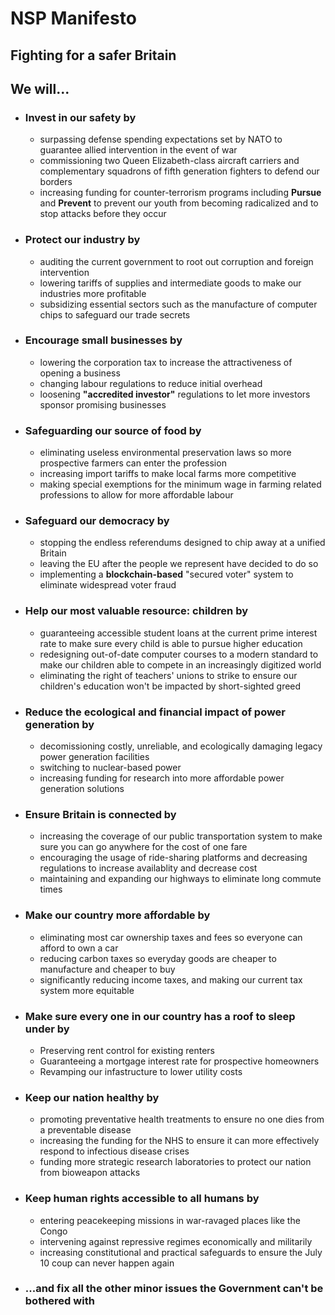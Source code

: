 # NSP Manifesto

## Fighting for a safer Britain
## We will...
* ### Invest in our safety by
  * surpassing defense spending expectations set by NATO to guarantee allied intervention in the event of war
  * commissioning two Queen Elizabeth-class aircraft carriers and complementary squadrons of fifth generation fighters to defend our borders
  * increasing funding for counter-terrorism programs including **Pursue** and **Prevent** to prevent our youth from becoming radicalized and to stop attacks before they occur
* ### Protect our industry by
  * auditing the current government to root out corruption and foreign intervention
  * lowering tariffs of supplies and intermediate goods to make our industries more profitable 
  * subsidizing essential sectors such as the manufacture of computer chips to safeguard our trade secrets 
* ### Encourage small businesses by
  * lowering the corporation tax to increase the attractiveness of opening a business
  * changing labour regulations to reduce initial overhead
  * loosening **"accredited investor"** regulations to let more investors sponsor promising businesses 
* ### Safeguarding our source of food by
  * eliminating useless environmental preservation laws so more prospective farmers can enter the profession
  * increasing import tariffs to make local farms more competitive
  * making special exemptions for the minimum wage in farming related professions to allow for more affordable labour
* ### Safeguard our democracy by
  * stopping the endless referendums designed to chip away at a unified Britain
  * leaving the EU after the people we represent have decided to do so
  * implementing a **blockchain-based** "secured voter" system to eliminate widespread voter fraud 

<!-- ![say the line, bart!](https://i.kym-cdn.com/entries/icons/original/000/026/155/maxresdefault_(2).jpg) -->

* ### Help our most valuable resource: children by
  * guaranteeing accessible student loans at the current prime interest rate to make sure every child is able to pursue higher education
  * redesigning out-of-date computer courses to a modern standard to make our children able to compete in an increasingly digitized world
  * eliminating the right of teachers' unions to strike to ensure our children's education won't be impacted by short-sighted greed
* ### Reduce the ecological and financial impact of power generation by
  * decomissioning costly, unreliable, and ecologically damaging legacy power generation facilities  
  * switching to nuclear-based power
  * increasing funding for research into more affordable power generation solutions
* ### Ensure Britain is connected by
  * increasing the coverage of our public transportation system to make sure you can go anywhere for the cost of one fare
  * encouraging the usage of ride-sharing platforms and decreasing regulations to increase availablity and decrease cost
  * maintaining and expanding our highways to eliminate long commute times
* ### Make our country more affordable by
  * eliminating most car ownership taxes and fees so everyone can afford to own a car
  * reducing carbon taxes so everyday goods are cheaper to manufacture and cheaper to buy
  * significantly reducing income taxes, and making our current tax system more equitable
* ### Make sure every one in our country has a roof to sleep under by
  * Preserving rent control for existing renters
  * Guaranteeing a mortgage interest rate for prospective homeowners
  * Revamping our infastructure to lower utility costs
* ### Keep our nation healthy by
  * promoting preventative health treatments to ensure no one dies from a preventable disease
  * increasing the funding for the NHS to ensure it can more effectively respond to infectious disease crises
  * funding more strategic research laboratories to protect our nation from bioweapon attacks
* ### Keep human rights accessible to all humans by
  * entering peacekeeping missions in war-ravaged places like the Congo
  * intervening against repressive regimes economically and militarily 
  * increasing constitutional and practical safeguards to ensure the July 10 coup can never happen again
* ### ...and fix all the other minor issues the Government can't be bothered with
